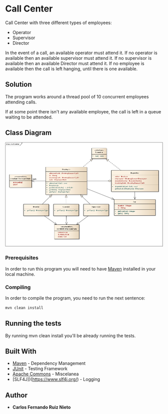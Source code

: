 # Call Center

Call Center with three different types of employees:

* Operator
* Supervisor
* Director

In the event of a call, an available operator must attend it. If no operator is available then an available supervisor must attend it. If no supervisor is available then an available Director must attend it. If no employee is available then the call is left hanging, until there is one available.

## Solution

The program works around a thread pool of 10 concurrent employees attending calls.

If at some point there isn't any available employee, the call is left in a queue waiting to be attended.

## Class Diagram

![classdiagram](./callcenter.png)

### Prerequisites

In order to run this program you will need to have [Maven](https://maven.apache.org/) installed in your local machine.

### Compiling

In order to compile the program, you need to run the next sentence:

```bash
mvn clean install
```

## Running the tests

By running mvn clean install you'll be already running the tests.

## Built With

* [Maven](https://maven.apache.org/) - Dependency Management
* [JUnit](https://junit.org/junit5/) - Testing Framework
* [Apache Commons](https://commons.apache.org/proper/commons-lang/) - Miscelanea
* [SLF4J])(https://www.slf4j.org/) - Logging

## Author

* **Carlos Fernando Ruiz Nieto**
